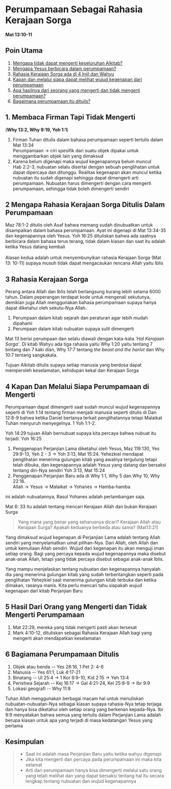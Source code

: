 # Perumpamaan Sebagai Rahasia Kerajaan Sorga
__Mat 13:10-11__

## Poin Utama
1. [Mengapa tidak dapat mengerti keseluruhan Alkitab?](https://github.com/setiadijoe/KelasCenter154/blob/main/Perumpamaan%20Sebagai%20Rahasia%20Kerajaan%20Sorga.md#1-membaca-firman-tapi-tidak-mengerti)
2. [Mengapa Yesus berbicara dalam perumpamaan?](https://github.com/setiadijoe/KelasCenter154/blob/main/Perumpamaan%20Sebagai%20Rahasia%20Kerajaan%20Sorga.md#2-mengapa-rahasia-kerajaan-sorga-ditulis-dalam-perumpamaan)
3. [Rahasia Kerajaan Sorga ada di 4 Injil dan Wahyu](https://github.com/setiadijoe/KelasCenter154/blob/main/Perumpamaan%20Sebagai%20Rahasia%20Kerajaan%20Sorga.md#3-rahasia-kerajaan-sorga)
4. [Kapan dan melalui siapa dapat melihat wujud kegenapan dari perumpamaan](https://github.com/setiadijoe/KelasCenter154/blob/main/Perumpamaan%20Sebagai%20Rahasia%20Kerajaan%20Sorga.md#4-kapan-dan-melalui-siapa-perumpamaan-di-mengerti)
5. [Apa hasilnya dari seorang yang mengerti dan tidak mengerti perumpamaan?](https://github.com/setiadijoe/KelasCenter154/blob/main/Perumpamaan%20Sebagai%20Rahasia%20Kerajaan%20Sorga.md#5-hasil-dari-orang-yang-mengerti-dan-tidak-mengerti-perumpamaan)
6. [Bagaimana perumpamaan itu dituils?](https://github.com/setiadijoe/KelasCenter154/blob/main/Perumpamaan%20Sebagai%20Rahasia%20Kerajaan%20Sorga.md#6-bagiamana-perumpamaan-ditulis)

## 1. Membaca Firman Tapi Tidak Mengerti
(__Why 13:2, Why 9:19, Yoh 1:1__)

1. Firman Tuhan ditulis dalam bahasa perumpamaan seperti tertulis dalam Mat 13:34 <br>
    Perumpamaan -> ciri spesifik dari suatu objek dipakai untuk menggambarkan objek lain yang dimaksud
2. Karena belum digenapi maka wujud kegenapannya belum muncul <br>
Hab 2:2-3, nubuatan selalu disertai dengan sebuah penglihatan untuk dapat dipercaya dan ditunggu. Realitas kegenapan akan muncul ketika nubuatan itu sudah digenapi sehingga dapat dimengerti arti perumpamaan. Nubuatan harus dimengerti dengan cara mengerti perumpamaan, sehingga tidak boleh dimengerti sendiri

## 2 Mengapa Rahasia Kerajaan Sorga Ditulis Dalam Perumpamaan
Maz 78:1-2 ditulis oleh Asaf bahwa memang sudah dinubuatkan untuk disampaikan dalam bahasa perumpamaan. Ayat ini digenapi di Mat 13:34-35 dan kegenapannya oleh Yesus. Yoh 16:25 dituliskan bahwa ada saatnya berbicara dalam bahasa terus terang, tidak dalam kiasan dan saat itu adalah ketika Yesus datang kembali <br><br>
Alasan kedua adalah untuk menyembunyikan rahasia Kerajaan Sorga (Mat 13: 10-11) supaya musuh tidak dapat mengacaukan rencana Allah yaitu Iblis

## 3 Rahasia Kerajaan Sorga
Perang antara Allah dan Iblis telah berlangsung kurang lebih selama 6000 tahun. Dalam peperangan terdapat kode untuk mengenali sekutunya, demikian juga Allah menggunakan bahasa perumpamaan supaya hanya dapat diketahui oleh sekutu-Nya Allah.
1. Perumpaan dalam kitab sejarah dan peraturan agar lebih mudah dipahami
2. Perumpaan dalam kitab nubuatan supaya sulit dimengerti

Mat 13 berisi perumpaan dan selalu diawali dengan kata-kata _'Hal Kerajaan Sorga'_. Di kitab Wahyu ada tiga rahasia yaitu Why 1:20 yaitu tentang 7 bintang dan 7 kaki dian, Why 17:7 tentang _the beast and the harlot_ dan Why 10:7 tentang sangkakala.

Tujuan Alkitab ditulis supaya setiap manusia yang berdosa dapat memperoleh keselamatan, kehidupan kekal dan Kerajaan Sorga

## 4 Kapan Dan Melalui Siapa Perumpamaan di Mengerti
Perumpamaan dapat dimengerti saat sudah muncul wujud kegenapannya seperti di Yoh 1:14 tentang firman menjadi manusia seperti ditulis di Dan 12:8-9 bahwa ketika Daniel bertanya terkait penglihatannya tetapi Malaikat Tuhan menyuruh menyegelnya. 1 Yoh 1:1-2.

Yoh 14:29 tujuan Allah bernubuat supaya kita percaya bahwa nubuat itu terjadi. Yoh 16:25

1. Penggenapan Perjanjian Lama diketahui oleh Yesus, Maz 119:130, Yes 29:9-13, Yeh 2 - 3 -> Yoh 3:13, Mat 15:24. Yehezkiel mendapat penglihatan menerima gulungan kitab yang awalnya tergulung tetapi telah dibuka, dan kegenapannya adalah Yesus yang datang dan bersaksi tentang diri-Nya sendiri Yoh 3:13, Mat 15:24
2. Penggenapan Perjanjian Baru ada di Why 1:1, Why 5 dan Why 10, Why 22:16. <br> Allah -> Yesus -> Malaikat -> Yohanes -> Hamba-hamba

ini adalah nubuatannya, Rasul Yohanes adalah perlambangan saja. 

Mat 6: 33 itu adalah tentang mencari Kerajaan Allah dan bukan Kerajaan Surga
> Yang mana yang benar yang seharusnya dicari? Kerajaan Allah atau Kerajaan Surga? Apakah keduanya berbeda atau sama? (Mat13:21)

Yang dimaksud wujud kegenapan di Perjanjian Lama adalah tentang Allah sendiri yang menyelamatkan umat pilihan-Nya. Dari Allah, oleh Allah dan untuk kemuliaan Allah sendiri. Wujud dari kegenapan itu akan menguji iman setiap orang. Bagi yang percaya kepada wujud kegenapannya maka disebut anak-anak Allah, tetapi yang tidak percaya disebut sebagai anak-anak Iblis.

Yang mampu menjelaskan tentang nubuatan dan kegenapannya hanyalah dia yang menerima gulungan kitab yang sudah terbentangkan seperti pada penglihatan Yehezkiel saat menerima gulungan kitab terbuka dan ketika dimakan, rasanya manis. Kita perlu mencari tahu siapakah wujud kegenapan dari kitab Perjanjian Baru

## 5 Hasil Dari Orang yang Mengerti dan Tidak Mengerti Perumpamaan

1. Mat 22:29, mereka yang tidak mengerti pasti akan tersesat
2. Mark 4:10-12, dituliskan sebagai Rahasia Kerajaan Allah bagi yang mengerti akan mendapatkan keselamatan

## 6 Bagiamana Perumpamaan Ditulis
1. Objek atau benda -- Yes 28:16, 1 Pet 2: 4-6
2. Manusia -- Yes 61:1, Luk 4:17-21
3. Binatang -- Ul 25:4 -> 1 Kor 9:9-10, Kid 2:15 -> Yeh 13:4
4. Peristiwa Sejarah -- Kej 16:17 -> Gal 4:21-24, Kel 25:8-9 -> Ibr 9:9
5. Lokasi geografi -- Why 11:8

Tuhan Allah menggunakan berbagai macam hal untuk menuliskan nubuatan-nubuatan-Nya sebagai kiasan supaya rahasia-Nya tetap terjaga dan hanya bisa diketahui oleh setiap orang yang berkenan kepada-Nya. Ibr 9:9 menyatakan bahwa semua yang tertulis dalam Perjanjian Lama adalah berupa kiasan untuk apa yang terjadi di masa kedatangan Yesus yang pertama

## Kesimpulan
> - Saat ini adalah masa Perjanjian Baru yaitu ketika wahyu digenapi
> - Jika kita mengerti dan percaya pada perumpamaan ini maka kita selamat
> - Arti dari perumpamaan hanya bisa dimengerti melalui satu orang yang telah melihat dan yang dapat bersaksi tentang hal itu secara lengkap tentang nubuatan dan wujud kegenapannya
